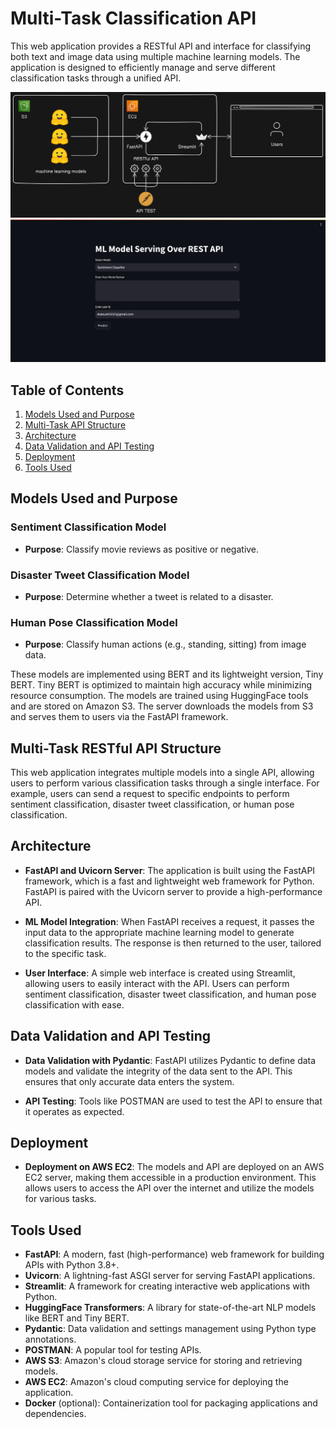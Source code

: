 # Multi-Task Classification API

This web application provides a RESTful API and interface for classifying both text and image data using multiple machine learning models. The application is designed to efficiently manage and serve different classification tasks through a unified API.

![Architecture](image/webapp.png)
![Streamlit](image/streamlit_app.png)

## Table of Contents
1. [Models Used and Purpose](#models-used-and-purpose)
2. [Multi-Task API Structure](#multi-task-api-structure)
3. [Architecture](#architecture)
4. [Data Validation and API Testing](#data-validation-and-api-testing)
5. [Deployment](#deployment)
6. [Tools Used](#tools-used)

## Models Used and Purpose

### Sentiment Classification Model
- **Purpose**: Classify movie reviews as positive or negative.

### Disaster Tweet Classification Model
- **Purpose**: Determine whether a tweet is related to a disaster.

### Human Pose Classification Model
- **Purpose**: Classify human actions (e.g., standing, sitting) from image data.

These models are implemented using BERT and its lightweight version, Tiny BERT. Tiny BERT is optimized to maintain high accuracy while minimizing resource consumption. The models are trained using HuggingFace tools and are stored on Amazon S3. The server downloads the models from S3 and serves them to users via the FastAPI framework.

## Multi-Task RESTful API Structure

This web application integrates multiple models into a single API, allowing users to perform various classification tasks through a single interface. For example, users can send a request to specific endpoints to perform sentiment classification, disaster tweet classification, or human pose classification.

## Architecture

- **FastAPI and Uvicorn Server**: The application is built using the FastAPI framework, which is a fast and lightweight web framework for Python. FastAPI is paired with the Uvicorn server to provide a high-performance API.
  
- **ML Model Integration**: When FastAPI receives a request, it passes the input data to the appropriate machine learning model to generate classification results. The response is then returned to the user, tailored to the specific task.

- **User Interface**: A simple web interface is created using Streamlit, allowing users to easily interact with the API. Users can perform sentiment classification, disaster tweet classification, and human pose classification with ease.

## Data Validation and API Testing

- **Data Validation with Pydantic**: FastAPI utilizes Pydantic to define data models and validate the integrity of the data sent to the API. This ensures that only accurate data enters the system.
  
- **API Testing**: Tools like POSTMAN are used to test the API to ensure that it operates as expected.

## Deployment

- **Deployment on AWS EC2**: The models and API are deployed on an AWS EC2 server, making them accessible in a production environment. This allows users to access the API over the internet and utilize the models for various tasks.

## Tools Used

- **FastAPI**: A modern, fast (high-performance) web framework for building APIs with Python 3.8+.
- **Uvicorn**: A lightning-fast ASGI server for serving FastAPI applications.
- **Streamlit**: A framework for creating interactive web applications with Python.
- **HuggingFace Transformers**: A library for state-of-the-art NLP models like BERT and Tiny BERT.
- **Pydantic**: Data validation and settings management using Python type annotations.
- **POSTMAN**: A popular tool for testing APIs.
- **AWS S3**: Amazon's cloud storage service for storing and retrieving models.
- **AWS EC2**: Amazon's cloud computing service for deploying the application.
- **Docker** (optional): Containerization tool for packaging applications and dependencies.

